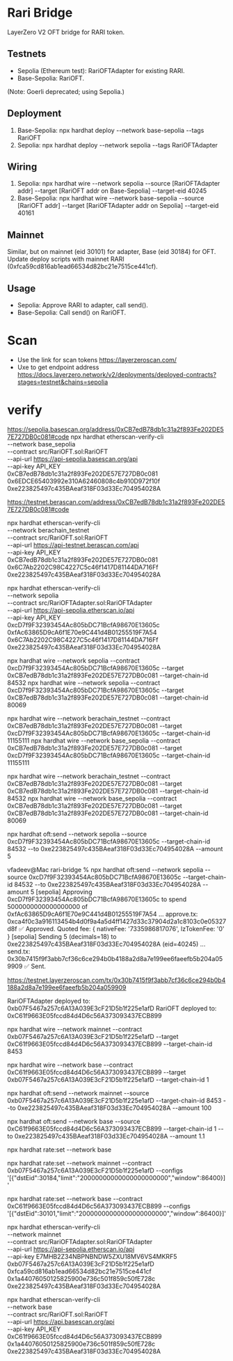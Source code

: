 # Rari Bridge

LayerZero V2 OFT bridge for RARI token.

## Testnets
- Sepolia (Ethereum test): RariOFTAdapter for existing RARI.
- Base-Sepolia: RariOFT.

(Note: Goerli deprecated; using Sepolia.)

## Deployment
1. Base-Sepolia: npx hardhat deploy --network base-sepolia --tags RariOFT
2. Sepolia: npx hardhat deploy --network sepolia --tags RariOFTAdapter

## Wiring
1. Sepolia: npx hardhat wire --network sepolia --source [RariOFTAdapter addr] --target [RariOFT addr on Base-Sepolia] --target-eid 40245
2. Base-Sepolia: npx hardhat wire --network base-sepolia --source [RariOFT addr] --target [RariOFTAdapter addr on Sepolia] --target-eid 40161

## Mainnet
Similar, but on mainnet (eid 30101) for adapter, Base (eid 30184) for OFT. Update deploy scripts with mainnet RARI (0xfca59cd816ab1ead66534d82bc21e7515ce441cf).

## Usage
- Sepolia: Approve RARI to adapter, call send().
- Base-Sepolia: Call send() on RariOFT.

# Scan
- Use the link for scan tokens https://layerzeroscan.com/
- Uxe to get endpoint address https://docs.layerzero.network/v2/deployments/deployed-contracts?stages=testnet&chains=sepolia

# verify 

https://sepolia.basescan.org/address/0xCB7edB78db1c31a2f893Fe202DE57E727DB0c081#code
npx hardhat etherscan-verify-cli \
  --network base_sepolia \
  --contract src/RariOFT.sol:RariOFT \
  --api-url https://api-sepolia.basescan.org/api \
  --api-key API_KEY \
  0xCB7edB78db1c31a2f893Fe202DE57E727DB0c081 \
  0x6EDCE65403992e310A62460808c4b910D972f10f \
  0xe223825497c435BAeaf318F03d33Ec704954028A

https://testnet.berascan.com/address/0xCB7edB78db1c31a2f893Fe202DE57E727DB0c081#code

npx hardhat etherscan-verify-cli \
  --network berachain_testnet \
  --contract src/RariOFT.sol:RariOFT \
  --api-url https://api-testnet.berascan.com/api \
  --api-key API_KEY \
  0xCB7edB78db1c31a2f893Fe202DE57E727DB0c081 \
  0x6C7Ab2202C98C4227C5c46f1417D81144DA716Ff \
  0xe223825497c435BAeaf318F03d33Ec704954028A


npx hardhat etherscan-verify-cli \
  --network sepolia \
  --contract src/RariOFTAdapter.sol:RariOFTAdapter \
  --api-url https://api-sepolia.etherscan.io/api \
  --api-key API_KEY \
  0xcD7f9F32393454Ac805bDC71BcfA98670E13605c \
  0xfAc63865D9cA6f1E70e9C441d4B01255519F7A54 \
  0x6C7Ab2202C98C4227C5c46f1417D81144DA716Ff \
  0xe223825497c435BAeaf318F03d33Ec704954028A

npx hardhat wire --network sepolia --contract 0xcD7f9F32393454Ac805bDC71BcfA98670E13605c  --target 0xCB7edB78db1c31a2f893Fe202DE57E727DB0c081 --target-chain-id 84532
npx hardhat wire --network sepolia --contract 0xcD7f9F32393454Ac805bDC71BcfA98670E13605c  --target 0xCB7edB78db1c31a2f893Fe202DE57E727DB0c081 --target-chain-id 80069

npx hardhat wire --network berachain_testnet --contract 0xCB7edB78db1c31a2f893Fe202DE57E727DB0c081  --target 0xcD7f9F32393454Ac805bDC71BcfA98670E13605c --target-chain-id 11155111
npx hardhat wire --network base_sepolia --contract 0xCB7edB78db1c31a2f893Fe202DE57E727DB0c081  --target 0xcD7f9F32393454Ac805bDC71BcfA98670E13605c --target-chain-id 11155111

npx hardhat wire --network berachain_testnet --contract 0xCB7edB78db1c31a2f893Fe202DE57E727DB0c081  --target 0xCB7edB78db1c31a2f893Fe202DE57E727DB0c081 --target-chain-id 84532
npx hardhat wire --network base_sepolia --contract 0xCB7edB78db1c31a2f893Fe202DE57E727DB0c081  --target 0xCB7edB78db1c31a2f893Fe202DE57E727DB0c081 --target-chain-id 80069

npx hardhat oft:send --network sepolia --source 0xcD7f9F32393454Ac805bDC71BcfA98670E13605c --target-chain-id 84532 --to 0xe223825497c435BAeaf318F03d33Ec704954028A --amount 5

vfadeev@Mac rari-bridge % npx hardhat oft:send --network sepolia --source 0xcD7f9F32393454Ac805bDC71BcfA98670E13605c --target-chain-id 84532 --to 0xe223825497c435BAeaf318F03d33Ec704954028A --amount 5
[sepolia] Approving 0xcD7f9F32393454Ac805bDC71BcfA98670E13605c to spend 5000000000000000000 of 0xfAc63865D9cA6f1E70e9C441d4B01255519F7A54 ...
approve.tx: 0xca4f0c3a916113454b4d0f9a4a5d4ff1427d33c37904d2a1c8103c0e05327d8f
✅ Approved.
Quoted fee: { nativeFee: '7335986817076', lzTokenFee: '0' }
[sepolia] Sending 5 (decimals=18) to 0xe223825497c435BAeaf318F03d33Ec704954028A (eid=40245) ...
send.tx: 0x30b7415f9f3abb7cf36c6ce294b0b4188a2d8a7e199ee6faeefb5b204a059909
✅ Sent.

https://testnet.layerzeroscan.com/tx/0x30b7415f9f3abb7cf36c6ce294b0b4188a2d8a7e199ee6faeefb5b204a059909

RariOFTAdapter deployed to: 0xb07F5467a257c6A13A039E3cF21D5b1f225e1afD
RariOFT deployed to: 0xC61f9663E05fccd84d4D6c56A373093437ECB899

npx hardhat wire --network mainnet --contract 0xb07F5467a257c6A13A039E3cF21D5b1f225e1afD  --target 0xC61f9663E05fccd84d4D6c56A373093437ECB899 --target-chain-id 8453

npx hardhat wire --network base --contract 0xC61f9663E05fccd84d4D6c56A373093437ECB899  --target 0xb07F5467a257c6A13A039E3cF21D5b1f225e1afD --target-chain-id 1

npx hardhat oft:send --network mainnet --source 0xb07F5467a257c6A13A039E3cF21D5b1f225e1afD --target-chain-id 8453 --to 0xe223825497c435BAeaf318F03d33Ec704954028A --amount 100

npx hardhat oft:send --network base --source 0xC61f9663E05fccd84d4D6c56A373093437ECB899 --target-chain-id 1 --to 0xe223825497c435BAeaf318F03d33Ec704954028A --amount 1.1

npx hardhat rate:set --network base 

npx hardhat rate:set --network mainnet --contract 0xb07F5467a257c6A13A039E3cF21D5b1f225e1afD --configs '[{"dstEid":30184,"limit":"20000000000000000000000","window":86400}]'

npx hardhat rate:set --network base --contract 0xC61f9663E05fccd84d4D6c56A373093437ECB899 --configs '[{"dstEid":30101,"limit":"20000000000000000000000","window":86400}]'

npx hardhat etherscan-verify-cli \
  --network mainnet \
  --contract src/RariOFTAdapter.sol:RariOFTAdapter \
  --api-url https://api-sepolia.etherscan.io/api \
  --api-key E7MHB2Z34NBPNBNDW5ZXU18MV6VS4MKRF5 \
  0xb07F5467a257c6A13A039E3cF21D5b1f225e1afD \
  0xfca59cd816ab1ead66534d82bc21e7515ce441cf \
  0x1a44076050125825900e736c501f859c50fE728c \
  0xe223825497c435BAeaf318F03d33Ec704954028A

npx hardhat etherscan-verify-cli \
  --network base \
  --contract src/RariOFT.sol:RariOFT \
  --api-url https://api.basescan.org/api \
  --api-key API_KEY \
  0xC61f9663E05fccd84d4D6c56A373093437ECB899 \
  0x1a44076050125825900e736c501f859c50fE728c \
  0xe223825497c435BAeaf318F03d33Ec704954028A